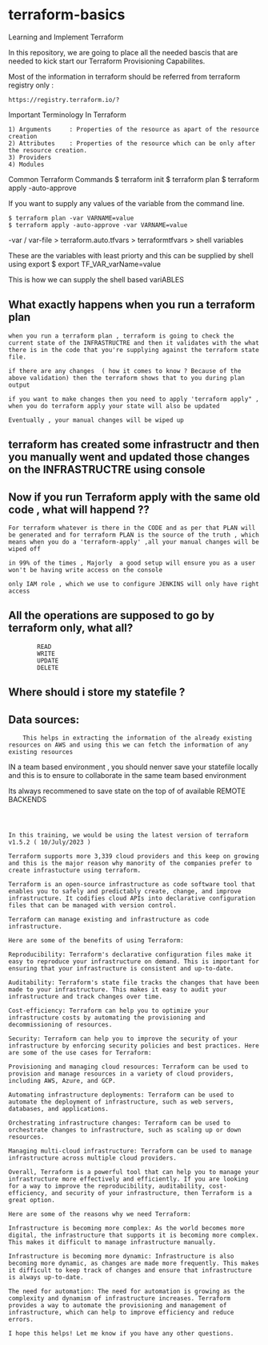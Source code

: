# terraform-basics
Learning and Implement Terraform

In this repository, we are going to place all the needed bascis that are needed to kick start our Terraform Provisioning Capabilites.

Most of the information in terraform should be referred from terraform registry only :

    https://registry.terraform.io/?
Important Terminology In Terraform

    1) Arguments     : Properties of the resource as apart of the resource creation
    2) Attributes    : Properties of the resource which can be only after the resource creation.
    3) Providers
    4) Modules

Common Terraform Commands
    $ terraform init 
    $ terraform plan
    $ terraform apply -auto-approve 

If you want to supply any values of the variable from the command line.

    $ terraform plan -var VARNAME=value
    $ terraform apply -auto-approve -var VARNAME=value

-var / var-file > terraform.auto.tfvars > terraformtfvars > shell variables

These are the variables with least priorty and this can be supplied by shell using export
    $ export TF_VAR_varName=value

This is how we can supply the shell based variABLES 

## What exactly happens when you run a terraform plan 
```
when you run a terraform plan , terraform is going to check the current state of the INFRASTRUCTRE and then it validates with the what there is in the code that you're supplying against the terraform state file.

if there are any changes  ( how it comes to know ? Because of the above validation) then the terraform shows that to you during plan output

if you want to make changes then you need to apply 'terraform apply" , when you do terraform apply your state will also be updated

Eventually , your manual changes will be wiped up
```

## terraform has created some infrastructr and then you manually went and updated those changes on the INFRASTRUCTRE using console
## Now if you run Terraform apply  with the same old code , what will happend ??
```
For terraform whatever is there in the CODE and as per that PLAN will be generated and for terraform PLAN is the source of the truth , which means when you do a 'terraform-apply' ,all your manual changes will be wiped off

in 99% of the times , Majorly  a good setup will ensure you as a user won't be having write access on the console

only IAM role , which we use to configure JENKINS will only have right access   
```
## All the operations are supposed to go by terraform only, what all?
```
        READ
        WRITE
        UPDATE 
        DELETE
```
## Where should i store my statefile ?


## Data sources:
```
    This helps in extracting the information of the already existing resources on AWS and using this we can fetch the information of any existing resources 
```


IN a team based environment , you should nenver save your statefile locally and this is to ensure to collaborate in the same team based
environment

Its always recommened to save state on the top of of available REMOTE BACKENDS
```



In this training, we would be using the latest version of terraform v1.5.2 ( 10/July/2023 )

Terraform supports more 3,339 cloud providers and this keep on growing and this is the major reason why manority of the companies prefer to create infrastucture using terraform.

Terraform is an open-source infrastructure as code software tool that enables you to safely and predictably create, change, and improve infrastructure. It codifies cloud APIs into declarative configuration files that can be managed with version control.

Terraform can manage existing and infrastructure as code infrastructure.

Here are some of the benefits of using Terraform:

Reproducibility: Terraform's declarative configuration files make it easy to reproduce your infrastructure on demand. This is important for ensuring that your infrastructure is consistent and up-to-date.

Auditability: Terraform's state file tracks the changes that have been made to your infrastructure. This makes it easy to audit your infrastructure and track changes over time.

Cost-efficiency: Terraform can help you to optimize your infrastructure costs by automating the provisioning and decommissioning of resources.

Security: Terraform can help you to improve the security of your infrastructure by enforcing security policies and best practices. Here are some of the use cases for Terraform:

Provisioning and managing cloud resources: Terraform can be used to provision and manage resources in a variety of cloud providers, including AWS, Azure, and GCP.

Automating infrastructure deployments: Terraform can be used to automate the deployment of infrastructure, such as web servers, databases, and applications.

Orchestrating infrastructure changes: Terraform can be used to orchestrate changes to infrastructure, such as scaling up or down resources.

Managing multi-cloud infrastructure: Terraform can be used to manage infrastructure across multiple cloud providers.

Overall, Terraform is a powerful tool that can help you to manage your infrastructure more effectively and efficiently. If you are looking for a way to improve the reproducibility, auditability, cost-efficiency, and security of your infrastructure, then Terraform is a great option.

Here are some of the reasons why we need Terraform:

Infrastructure is becoming more complex: As the world becomes more digital, the infrastructure that supports it is becoming more complex. This makes it difficult to manage infrastructure manually.

Infrastructure is becoming more dynamic: Infrastructure is also becoming more dynamic, as changes are made more frequently. This makes it difficult to keep track of changes and ensure that infrastructure is always up-to-date.

The need for automation: The need for automation is growing as the complexity and dynamism of infrastructure increases. Terraform provides a way to automate the provisioning and management of infrastructure, which can help to improve efficiency and reduce errors.

I hope this helps! Let me know if you have any other questions.